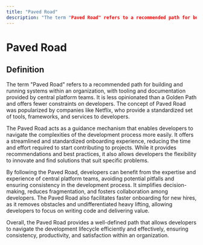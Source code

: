 ```yaml
---
title: "Paved Road"
description: "The term "Paved Road" refers to a recommended path for building and running systems within an organization, with tooling and documentation provided by central platform teams. It is less opinionated than a Golden Path and offers fewer constraints on developers. The concept of Paved Road was popularized by companies like Netflix, who provide a standardized set of tools, frameworks, and services to developers."
---
```


# Paved Road

## Definition

The term "Paved Road" refers to a recommended path for building and running
systems within an organization, with tooling and documentation provided by
central platform teams. It is less opinionated than a Golden Path and offers
fewer constraints on developers. The concept of Paved Road was popularized by
companies like Netflix, who provide a standardized set of tools, frameworks, and
services to developers.

The Paved Road acts as a guidance mechanism that enables developers to navigate
the complexities of the development process more easily. It offers a streamlined
and standardized onboarding experience, reducing the time and effort required to
start contributing to projects. While it provides recommendations and best
practices, it also allows developers the flexibility to innovate and find
solutions that suit specific problems.

By following the Paved Road, developers can benefit from the expertise and
experience of central platform teams, avoiding potential pitfalls and ensuring
consistency in the development process. It simplifies decision-making, reduces
fragmentation, and fosters collaboration among developers. The Paved Road also
facilitates faster onboarding for new hires, as it removes obstacles and
undifferentiated heavy lifting, allowing developers to focus on writing code and
delivering value.

Overall, the Paved Road provides a well-defined path that allows developers to
navigate the development lifecycle efficiently and effectively, ensuring
consistency, productivity, and satisfaction within an organization.
